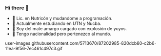 ### Hi there 👋
- 🔭 Lic. en Nutricón y mudandome a programación.
- 🔭 Actualmente estudiando en UTN y Nucba.
- 👯 Soy del mate amargo cargado con explosión de yuyos.
- 👯 Tengo nacionalidad pero pertenezco al mundo.

user-images.githubusercontent.com/5713670/87202985-820dcb80-c2b6-11ea-9f56-7ec461c497c3.gif

